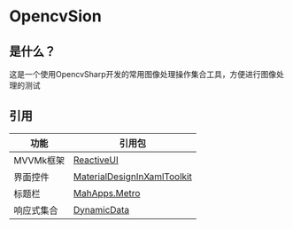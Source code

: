 # OpencvSion
## 是什么？
这是一个使用OpencvSharp开发的常用图像处理操作集合工具，方便进行图像处理的测试
## 引用
|功能|引用包|
|--|--|
|MVVMk框架| [ReactiveUI](https://github.com/reactiveui/ReactiveUI)|
|界面控件|[MaterialDesignInXamlToolkit](https://github.com/MaterialDesignInXAML/MaterialDesignInXamlToolkit)  
|标题栏|[MahApps.Metro](https://github.com/MahApps/MahApps.Metro)
|响应式集合|[DynamicData](https://github.com/reactivemarbles/DynamicData)